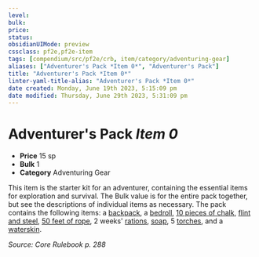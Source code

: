 ```yaml
---
level:
bulk:
price:
status:
obsidianUIMode: preview
cssclass: pf2e,pf2e-item
tags: [compendium/src/pf2e/crb, item/category/adventuring-gear]
aliases: ["Adventurer's Pack *Item 0*", "Adventurer's Pack"]
title: "Adventurer's Pack *Item 0*"
linter-yaml-title-alias: "Adventurer's Pack *Item 0*"
date created: Monday, June 19th 2023, 5:15:09 pm
date modified: Thursday, June 29th 2023, 5:31:09 pm
---
```


# Adventurer's Pack *Item 0*

- **Price** 15 sp
- **Bulk** 1
- **Category** Adventuring Gear

This item is the starter kit for an adventurer, containing the essential items for exploration and survival. The Bulk value is for the entire pack together, but see the descriptions of individual items as necessary. The pack contains the following items: a [backpack](compendium/equipment/items/backpack.md), a [bedroll](compendium/equipment/items/bedroll.md), [10 pieces of chalk](compendium/equipment/items/chalk-10.md), [flint and steel](compendium/equipment/items/flint-and-steel.md), [50 feet of rope](compendium/equipment/items/rope-50-feet.md), 2 weeks' [rations](compendium/equipment/items/rations-1-week.md), [soap](compendium/equipment/items/soap.md), 5 [torches](compendium/equipment/items/torch.md), and a [waterskin](compendium/equipment/items/waterskin.md).

*Source: Core Rulebook p. 288*

